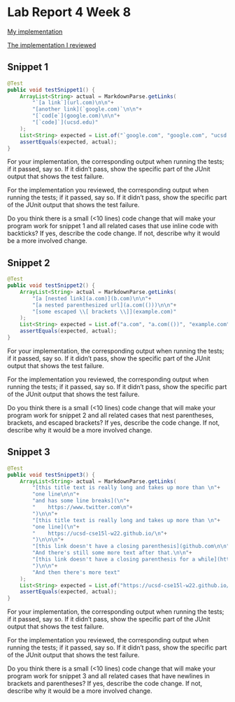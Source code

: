 # Lab Report 4 Week 8

[My implementation](https://github.com/PierreBeur/markdown-parse)

[The implementation I reviewed](https://github.com/ucsd-cse15l-w22/markdown-parse)

## Snippet 1

```java
@Test
public void testSnippet1() {
    ArrayList<String> actual = MarkdownParse.getLinks(
        "`[a link`](url.com)\n\n"+
        "[another link](`google.com)`\n\n"+
        "[`cod[e`](google.com)\n\n"+
        "[`code]`](ucsd.edu)"
    );
    List<String> expected = List.of("`google.com", "google.com", "ucsd.edu");
    assertEquals(expected, actual);
}
```

For your implementation, the corresponding output when running the tests; if it passed, say so. If it didn’t pass, show the specific part of the JUnit output that shows the test failure.

For the implementation you reviewed, the corresponding output when running the tests; if it passed, say so. If it didn’t pass, show the specific part of the JUnit output that shows the test failure.

Do you think there is a small (<10 lines) code change that will make your program work for snippet 1 and all related cases that use inline code with backticks? If yes, describe the code change. If not, describe why it would be a more involved change.

## Snippet 2

```java
@Test
public void testSnippet2() {
    ArrayList<String> actual = MarkdownParse.getLinks(
        "[a [nested link](a.com)](b.com)\n\n"+
        "[a nested parenthesized url](a.com(()))\n\n"+
        "[some escaped \\[ brackets \\]](example.com)"
    );
    List<String> expected = List.of("a.com", "a.com(())", "example.com");
    assertEquals(expected, actual);
}
```

For your implementation, the corresponding output when running the tests; if it passed, say so. If it didn’t pass, show the specific part of the JUnit output that shows the test failure.

For the implementation you reviewed, the corresponding output when running the tests; if it passed, say so. If it didn’t pass, show the specific part of the JUnit output that shows the test failure.

Do you think there is a small (<10 lines) code change that will make your program work for snippet 2 and all related cases that nest parentheses, brackets, and escaped brackets? If yes, describe the code change. If not, describe why it would be a more involved change.

## Snippet 3

```java
@Test
public void testSnippet3() {
    ArrayList<String> actual = MarkdownParse.getLinks(
        "[this title text is really long and takes up more than \n"+
        "one line\n\n"+
        "and has some line breaks](\n"+
        "    https://www.twitter.com\n"+
        ")\n\n"+
        "[this title text is really long and takes up more than \n"+
        "one line](\n"+
        "    https://ucsd-cse15l-w22.github.io/\n"+
        ")\n\n\n"+
        "[this link doesn't have a closing parenthesis](github.com\n\n"+
        "And there's still some more text after that.\n\n"+
        "[this link doesn't have a closing parenthesis for a while](https://cse.ucsd.edu/\n\n\n\n"+
        ")\n\n"+
        "And then there's more text"
    );
    List<String> expected = List.of("https://ucsd-cse15l-w22.github.io/");
    assertEquals(expected, actual);
}
```

For your implementation, the corresponding output when running the tests; if it passed, say so. If it didn’t pass, show the specific part of the JUnit output that shows the test failure.

For the implementation you reviewed, the corresponding output when running the tests; if it passed, say so. If it didn’t pass, show the specific part of the JUnit output that shows the test failure.

Do you think there is a small (<10 lines) code change that will make your program work for snippet 3 and all related cases that have newlines in brackets and parentheses? If yes, describe the code change. If not, describe why it would be a more involved change.